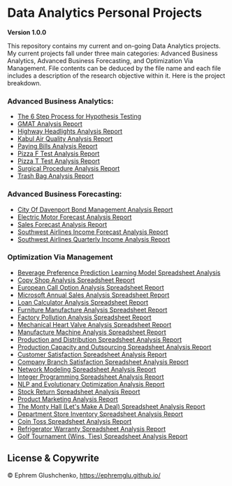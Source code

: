 # Data Analytics Personal Projects

**Version 1.0.0**

This repository contains my current and on-going Data Analytics projects. My current projects fall under three main categories: Advanced Business Analytics, Advanced Business Forecasting, and Optimization Via Management. File contents can be deduced by the file name and each file includes a description of the research objective within it. Here is the project breakdown. 


### Advanced Business Analytics:

- [The 6 Step Process for Hypothesis Testing](https://github.com/ephremglu/Data-Analytics/blob/main/Hypothesis%20Testing%20Process.pdf)
- [GMAT Analysis Report](https://github.com/ephremglu/Data-Analytics/blob/main/GMAT%20Analysis%20Report.pdf)
- [Highway Headlights Analysis Report](https://github.com/ephremglu/Data-Analytics/blob/main/Headlights%20Analysis%20Report.pdf)
- [Kabul Air Quality Analysis Report](https://github.com/ephremglu/Data-Analytics/blob/main/Kabul%20Air%20Quality%20Analysis%20Report.pdf)
- [Paying Bills Analysis Report](https://github.com/ephremglu/Data-Analytics/blob/main/Paying%20Bills%20Analysis%20Report.pdf)
- [Pizza F Test Analysis Report](https://github.com/ephremglu/Data-Analytics/blob/main/Pizza%20F%20Test%20Analysis%20Report.pdf)
- [Pizza T Test Analysis Report](https://github.com/ephremglu/Data-Analytics/blob/main/Pizza%20T%20test%20Analysis%20Report.pdf)
- [Surgical Procedure Analysis Report](https://github.com/ephremglu/Data-Analytics/blob/main/Surgical%20Procedure%20Analysis%20Report.pdf)
- [Trash Bag Analysis Report](https://github.com/ephremglu/Data-Analytics/blob/main/Trash%20Bag%20Analysis%20Report.pdf)


### Advanced Business Forecasting:

- [City Of Davenport Bond Management Analysis Report](https://github.com/ephremglu/Data-Analytics/blob/main/City%20of%20Davenport%20Bond%20Management%20Analysis%20Report.pdf)
- [Electric Motor Forecast Analysis Report](https://github.com/ephremglu/Data-Analytics/blob/main/Electric%20Motor%20Forecast%20Analysis%20Report.pdf)
- [Sales Forecast Analysis Report](https://github.com/ephremglu/Data-Analytics/blob/main/Sales%20Forecast%20Analysis%20Report.pdf)
- [Southwest Airlines Income Forecast Analysis Report](https://github.com/ephremglu/Data-Analytics/blob/main/Southwest%20Airlines%20Income%20Forecast%20Analysis%20Report.pdf)
- [Southwest Airlines Quarterly Income Analysis Report](https://github.com/ephremglu/Data-Analytics/blob/main/Southwest%20Airlines%20Quarterly%20Income%20Analysis%20Report.pdf)


### Optimization Via Management

- [Beverage Preference Prediction Learning Model Spreadsheet Analysis](https://github.com/ephremglu/Data-Analytics/blob/main/Beverage%20Preference%20Prediction%20Learning%20Model%20Spreadsheet%20Analysis.xlsx)
- [Copy Shop Analysis Spreadsheet Report](https://github.com/ephremglu/Data-Analytics/blob/main/Copy%20Shop%20Analysis%20Spreadsheet%20Report.xlsx)
- [European Call Option Analysis Spreadsheet Report](https://github.com/ephremglu/Data-Analytics/blob/main/European%20Call%20Option%20Analysis%20Spreadsheet%20Report.xlsx)
- [Microsoft Annual Sales Analysis Spreadsheet Report](https://github.com/ephremglu/Data-Analytics/blob/main/Microsoft%20Annual%20Sales%20Analysis%20Spreadsheet%20Report.xlsx)
- [Loan Calculator Analysis Spreadsheet Report](https://github.com/ephremglu/Data-Analytics/blob/main/Loan%20Calculator%20Analysis%20Spreadsheet%20Report.xlsx)
- [Furniture Manufacture Analysis Spreadsheet Report](https://github.com/ephremglu/Data-Analytics/blob/main/Furniture%20Manufacture%20Analysis%20Spreadsheet%20Report.xlsx)
- [Factory Pollution Analysis Spreadsheet Report](https://github.com/ephremglu/Data-Analytics/blob/main/Factory%20Pollution%20Analysis%20Spreadsheet%20Report.xlsx)
- [Mechanical Heart Valve Analysis Spreadsheet Report](https://github.com/ephremglu/Data-Analytics/blob/main/Mechanical%20Heart%20Valve%20Analysis%20Spreadsheet%20Report.xlsx)
- [Manufacture Machine Analysis Spreadsheet Report](https://github.com/ephremglu/Data-Analytics/blob/main/Manufacture%20Machine%20Analysis%20Spreadsheet%20Report.xlsx)
- [Production and Distribution Spreadsheet Analysis Report](https://github.com/ephremglu/Data-Analytics/blob/main/Production%20and%20Distribution%20Spreadsheet%20Analysis%20Report.xlsx)
- [Production Capacity and Outsourcing Spreadsheet Analysis Report](https://github.com/ephremglu/Data-Analytics/blob/main/Production%20Capacity%20and%20Outsourcing%20Spreadsheet%20Analysis%20Report.xlsx)
- [Customer Satisfaction Spreadsheet Analysis Report](https://github.com/ephremglu/Data-Analytics/blob/main/Customer%20Satisfaction%20Spreadsheet%20Analysis%20Report.xlsx)
- [Company Branch Satisfaction Spreadsheet Analysis Report](https://github.com/ephremglu/Data-Analytics/blob/main/Company%20Branch%20Satisfaction%20Spreadsheet%20Analysis%20Report.xlsx)
- [Network Modeling Spreadsheet Analysis Report](https://github.com/ephremglu/Data-Analytics/blob/main/Network%20Modeling%20Spreadsheet%20Analysis%20Report.xlsx)
- [Integer Programming Spreadsheet Analysis Report](https://github.com/ephremglu/Data-Analytics/blob/main/Integer%20Programming%20Spreadsheet%20Analysis%20Report.xlsx)
- [NLP and Evolutionary Optimization Analysis Report](https://github.com/ephremglu/Data-Analytics/blob/main/NLP%20and%20Evolutionary%20Optimization%20Analysis%20Report.xlsx)
- [Stock Return Spreadsheet Analysis Report](https://github.com/ephremglu/Data-Analytics/blob/main/Stock%20Return%20Spreadsheet%20Analysis%20Report.xlsx)
- [Product Marketing Analysis Report](https://github.com/ephremglu/Data-Analytics/blob/main/Product%20Marketing%20Analysis%20Report.xlsx)
- [The Monty Hall (Let's Make A Deal) Spreadsheet Analysis Report](https://github.com/ephremglu/Data-Analytics/blob/main/The%20Monty%20Hall%20(Let's%20Make%20A%20Deal)%20Spreadsheet%20Analysis%20Report.xlsm)
- [Department Store Inventory Spreadsheet Analysis Report](https://github.com/ephremglu/Data-Analytics/blob/main/Department%20Store%20Inventory%20Spreadsheet%20Analysis%20Report.xlsm)
- [Coin Toss Spreadsheet Analysis Report](https://github.com/ephremglu/Data-Analytics/blob/main/Coin%20Toss%20Spreadsheet%20Analysis%20Report.xlsm)
- [Refrigerator Warranty Spreadsheet Analysis Report](https://github.com/ephremglu/Data-Analytics/blob/main/Refrigerator%20Warranty%20Spreadsheet%20Analysis%20Report.xlsm)
- [Golf Tournament (Wins, Ties) Spreadsheet Analysis Report](https://github.com/ephremglu/Data-Analytics/blob/main/Golf%20Tournament%20(Wins%2C%20Ties)%20Spreadsheet%20Analysis%20Report.xlsx)

## License & Copywrite

© Ephrem Glushchenko, https://ephremglu.github.io/
